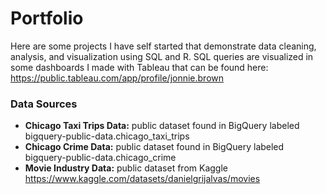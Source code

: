 # Portfolio

Here are some projects I have self started that demonstrate data cleaning, analysis, and visualization using SQL and R.
SQL queries are visualized in some dashboards I made with Tableau that can be found here: https://public.tableau.com/app/profile/jonnie.brown

### Data Sources

* **Chicago Taxi Trips Data:** public dataset found in BigQuery labeled bigquery-public-data.chicago_taxi_trips
* **Chicago Crime Data:** public dataset found in BigQuery labeled bigquery-public-data.chicago_crime
* **Movie Industry Data:** public dataset from Kaggle https://www.kaggle.com/datasets/danielgrijalvas/movies
